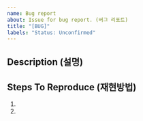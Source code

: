 ```yaml
---
name: Bug report
about: Issue for bug report. (버그 리포트)
title: "[BUG]"
labels: "Status: Unconfirmed"
---
```


## Description (설명)

## Steps To Reproduce (재현방법)

1.
2.
